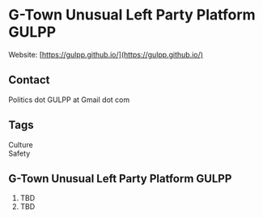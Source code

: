 # G-Town Unusual Left Party Platform GULPP
Website: [https://gulpp.github.io/](https://gulpp.github.io/)

## Contact
Politics dot GULPP at Gmail dot com

## Tags
Culture  
Safety

## G-Town Unusual Left Party Platform GULPP
1. TBD
2. TBD